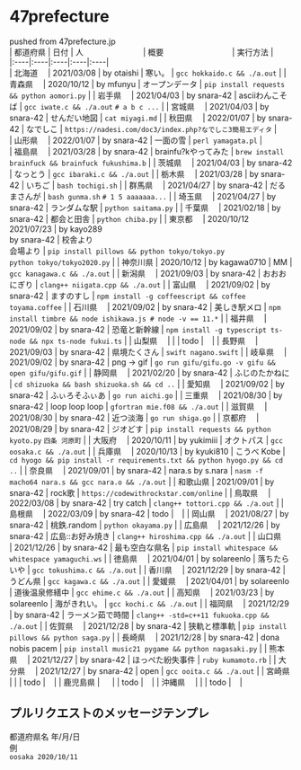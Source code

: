 # 47prefecture  

pushed from 47prefecture.jp  
| 都&NoBreak;道&NoBreak;府&NoBreak;県&NoBreak; | 日付       | 人&nbsp;&nbsp;&nbsp;&nbsp;&nbsp;&nbsp;&nbsp;&nbsp;&nbsp;&nbsp;&nbsp;&nbsp;&nbsp;&nbsp;&nbsp;&nbsp;&nbsp;&nbsp;&nbsp;&nbsp;&nbsp;&nbsp;&nbsp;&nbsp;&nbsp;&nbsp; | 概&NoBreak;要&nbsp;&nbsp;&nbsp;&nbsp;&nbsp;&nbsp;&nbsp;&nbsp;&nbsp;&nbsp;&nbsp;&nbsp;&nbsp;&nbsp;&nbsp;&nbsp;&nbsp;&nbsp;&nbsp;&nbsp;&nbsp;&nbsp;&nbsp;&nbsp;&nbsp;&nbsp;&nbsp;&nbsp;&nbsp;&nbsp; | 実行方法 |  
|:----|:----|:----|:----|:----|   
| 北海道　 | 2021/03/08 | by otaishi     |   寒い。         | `gcc hokkaido.c && ./a.out` | 
| 青森県　 | 2020/10/12 | by mfunyu      |   オープンデータ | `pip install requests && python aomori.py` | 
| 岩手県　 | 2021/04/03 | by snara-42    |   asciiわんこそば  | `gcc iwate.c && ./a.out` `# a b c ...` | 
| 宮城県　 | 2021/04/03 | by snara-42    |   せんだい地図   | `cat miyagi.md` | 
| 秋田県　 | 2022/01/07 | by snara-42    |   なでしこ       | `https://nadesi.com/doc3/index.php?なでしこ3簡易エディタ` |  
| 山形県　 | 2022/01/07 | by snara-42    |   一面の雪       | `perl yamagata.pl` |  
| 福島県　 | 2021/03/28 | by snara-42    |   brainfu?kやってみた | `brew install brainfuck && brainfuck fukushima.b` | 
| 茨城県　 | 2021/04/03 | by snara-42    |   なっとう       | `gcc ibaraki.c && ./a.out` | 
| 栃木県　 | 2021/03/28 | by snara-42    |   いちご         | `bash tochigi.sh` | 
| 群馬県　 | 2021/04/27 | by snara-42    |   だるまさんが   | `bash gunma.sh` `# 1 5 aaaaaaa...` | 
| 埼玉県　 | 2021/04/27 | by snara-42    |   ランダムな駅   | `python saitama.py` | 
| 千葉県　 | 2021/02/18 | by snara-42    |   都会と田舎     | `python chiba.py` | 
| 東京都　 | 2020/10/12 <br> 2021/07/23 | by kayo289 <br>by snara-42    |   校舎より <br>会場より  | `pip install pillows && python tokyo/tokyo.py` <br> `python tokyo/tokyo2020.py` | 
| 神奈川県 | 2020/10/12 | by kagawa0710  |   MM             | `gcc kanagawa.c && ./a.out` | 
| 新潟県　 | 2021/09/03 | by snara-42    |   おおおにぎり   | `clang++ niigata.cpp && ./a.out` | 
| 富山県　 | 2021/09/02 | by snara-42    |   ますのすし     | `npm install -g coffeescript && coffee toyama.coffee` | 
| 石川県　 | 2021/09/02 | by snara-42    |   美しき駅メロ   | `npm install timbre && node ishikawa.js # node -v == 11.*` | 
| 福井県　 | 2021/09/02 | by snara-42    |   恐竜と新幹線   | `npm install -g typescript ts-node && npx ts-node fukui.ts` | 
| 山梨県　 |            |                |   todo           | ` ` | 
| 長野県　 | 2021/09/03 | by snara-42    |   県境たくさん   | `swift nagano.swift` | 
| 岐阜県　 | 2021/09/02 | by snara-42    |   png -> gif     | `go run gifu/gifu.go -v gifu && open gifu/gifu.gif` | 
| 静岡県　 | 2021/02/20 | by snara-42    |   ふじのたかねに | `cd shizuoka && bash shizuoka.sh && cd ..` | 
| 愛知県　 | 2021/09/02 | by snara-42    |   ふぃろそふぃあ | `go run aichi.go` | 
| 三重県　 | 2021/08/30 | by snara-42    |   loop loop loop | `gfortran mie.f08 && ./a.out` | 
| 滋賀県　 | 2021/08/30 | by snara-42    |   近つ淡海       | `go run shiga.go` | 
| 京都府　 | 2021/08/29 | by snara-42    |   ジオどす       | `pip install requests && python kyoto.py` `四条 河原町` | 
| 大阪府　 | 2020/10/11 | by yukimiii    |   オクトパス     | `gcc oosaka.c && ./a.out` | 
| 兵庫県　 | 2020/10/13 | by kyuki810    |   こうべ Kobe    | `cd hyogo && pip install -r requirements.txt && python hyogo.py && cd ..` | 
| 奈良県　 | 2021/09/01 | by snara-42    | nara.s by s.nara | `nasm -f macho64 nara.s && gcc nara.o && ./a.out` | 
| 和歌山県 | 2021/09/01 | by snara-42    |   rock歌         | `https://codewithrockstar.com/online` | 
| 鳥取県　 | 2022/03/08 | by snara-42    |   try catch      | `clang++ tottori.cpp && ./a.out` | 
| 島根県　 | 2022/03/09 | by snara-42    |   todo           | ` ` | 
| 岡山県　 | 2021/08/27 | by snara-42    |   桃鉄.random    | `python okayama.py` | 
| 広島県　 | 2021/12/26 | by snara-42    | 広島::お好み焼き | `clang++ hiroshima.cpp && ./a.out` | 
| 山口県　 | 2021/12/26 | by snara-42    |   最も空白な県名 | `pip install whitespace && whitespace yamaguchi.ws` | 
| 徳島県　 | 2021/04/01 | by solareenlo  |   落ちたらいや   | `gcc tokushima.c && ./a.out` | 
| 香川県　 | 2021/12/29 | by snara-42    |   うどん県       | `gcc kagawa.c && ./a.out` | 
| 愛媛県　 | 2021/04/01 | by solareenlo  |   道後温泉修繕中 | `gcc ehime.c && ./a.out` | 
| 高知県　 | 2021/03/23 | by solareenlo  |   海がきれい。   | `gcc kochi.c && ./a.out` | 
| 福岡県　 | 2021/12/29 | by snara-42    | ラーメン茹で時間 | `clang++ -std=c++11 fukuoka.cpp && ./a.out` | 
| 佐賀県　 | 2021/12/28 | by snara-42    |   狭軌と標準軌   | `pip install pillows && python saga.py` | 
| 長崎県　 | 2021/12/28 | by snara-42    | dona nobis pacem | `pip install music21 pygame && python nagasaki.py` | 
| 熊本県　 | 2021/12/27 | by snara-42    | ほっぺた紛失事件 | `ruby kumamoto.rb` | 
| 大分県　 | 2021/12/27 | by snara-42    |   open           | `gcc ooita.c && ./a.out` | 
| 宮崎県　 |            |                |   todo           | ` ` | 
| 鹿児島県 | 　         |                |   todo           | ` ` | 
| 沖縄県　 |            |                |   todo           | ` ` | 

## プルリクエストのメッセージテンプレ  

都道府県名 年/月/日  
例  
`oosaka 2020/10/11`  

